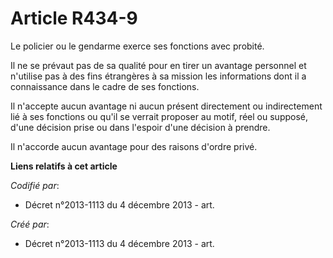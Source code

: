 # Article R434-9

Le policier ou le gendarme exerce ses fonctions avec probité.

Il ne se prévaut pas de sa qualité pour en tirer un avantage personnel et n'utilise pas à des fins étrangères à sa mission
les informations dont il a connaissance dans le cadre de ses fonctions.

Il n'accepte aucun avantage ni aucun présent directement ou indirectement lié à ses fonctions ou qu'il se verrait proposer au
motif, réel ou supposé, d'une décision prise ou dans l'espoir d'une décision à prendre.

Il n'accorde aucun avantage pour des raisons d'ordre privé.

**Liens relatifs à cet article**

_Codifié par_:

  - Décret n°2013-1113 du 4 décembre 2013 - art.

_Créé par_:

  - Décret n°2013-1113 du 4 décembre 2013 - art.
